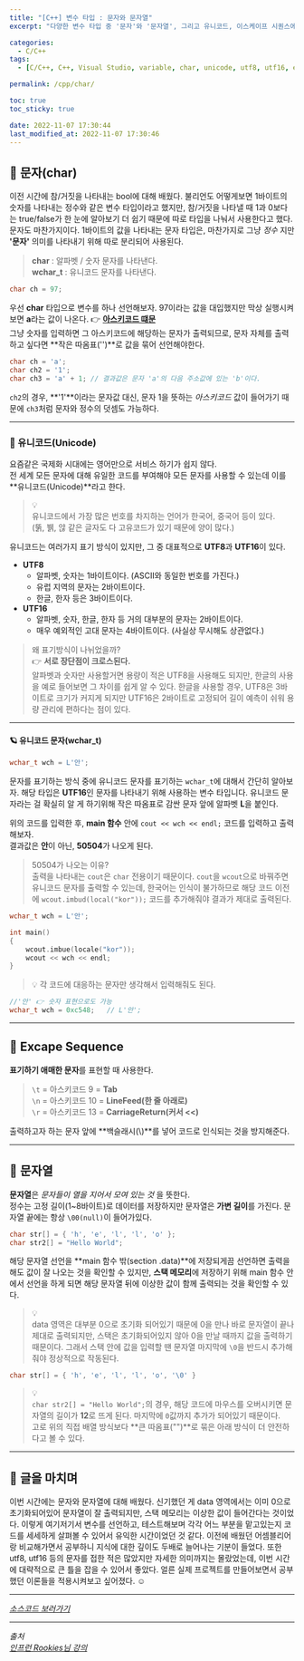```yaml
---
title: "[C++] 변수 타입 : 문자와 문자열"
excerpt: "다양한 변수 타입 중 '문자'와 '문자열', 그리고 유니코드, 이스케이프 시퀀스에 대해 알아보기"

categories:
  - C/C++
tags:
  - [C/C++, C++, Visual Studio, variable, char, unicode, utf8, utf16, excape sequence]

permalink: /cpp/char/

toc: true
toc_sticky: true

date: 2022-11-07 17:30:44
last_modified_at: 2022-11-07 17:30:46
---
```



## 👻 문자(char)
이전 시간에 참/거짓을 나타내는 bool에 대해 배웠다. 불리언도 어떻게보면 1바이트의 숫자를 나타내는 정수와 같은 변수 타입이라고 했지만, 참/거짓을 나타낼 때 1과 0보다는 true/false가 한 눈에 알아보기 더 쉽기 때문에 따로 타입을 나눠서 사용한다고 했다. 문자도 마찬가지이다. 1바이트의 값을 나타내는 문자 타입은, 마찬가지로 그냥 _정수_ 지만 **'문자'** 의미를 나타내기 위해 따로 분리되어 사용된다.   

> **char** : 알파벳 / 숫자 문자를 나타낸다.   
**wchar_t** : 유니코드 문자를 나타낸다.

```c++
char ch = 97;
```

우선 **char** 타입으로 변수를 하나 선언해보자. 97이라는 값을 대입했지만 막상 실행시켜보면 **a**라는 값이 나온다. 👉 **[아스키코드 떄문](/asm/char-and-endian/#-ascii-code)**   
그냥 숫자를 입력하면 그 아스키코드에 해당하는 문자가 출력되므로, 문자 자체를 출력하고 싶다면 **작은 따옴표('')**로 값을 묶어 선언해야한다.

```c++
char ch = 'a';
char ch2 = '1';
char ch3 = 'a' + 1; // 결과값은 문자 'a'의 다음 주소값에 있는 'b'이다.
```

``` ch2 ```의 경우, **'1'**이라는 문자값 대신, 문자 1을 뜻하는 _아스키코드_ 값이 들어가기 때문에 ``` ch3 ```처럼 문자와 정수의 덧셈도 가능하다.

***

### 🌱 유니코드(Unicode)
요즘같은 국제화 시대에는 영어만으로 서비스 하기가 쉽지 않다.   
전 세계 모든 문자에 대해 유일한 코드를 부여해야 모든 문자를 사용할 수 있는데 이를 **유니코드(Unicode)**라고 한다.

> 💡   
유니코드에서 가장 많은 번호를 차지하는 언어가 한국어, 중국어 등이 있다.   
(뚥, 뷁, 얂 같은 글자도 다 고유코드가 있기 때문에 양이 많다.)

유니코드는 여러가지 표기 방식이 있지만, 그 중 대표적으로 **UTF8**과 **UTF16**이 있다.

- **UTF8**
    - 알파벳, 숫자는 1바이트이다. (ASCII와 동일한 번호를 가진다.)
    - 유럽 지역의 문자는 2바이트이다.
    - 한글, 한자 등은 3바이트이다.
- **UTF16**
    - 알파벳, 숫자, 한글, 한자 등 거의 대부분의 문자는 2바이트이다.
    - 매우 예외적인 고대 문자는 4바이트이다. (사실상 무시해도 상관없다.)

> 왜 표기방식이 나뉘었을까?   
👉 **서로 장단점이 크로스된다.**   
알파벳과 숫자만 사용할거면 용량이 적은 UTF8을 사용해도 되지만, 한글의 사용을 예로 들어보면 그 차이를 쉽게 알 수 있다. 한글을 사용할 경우, UTF8은 3바이트로 크기가 커지게 되지만 UTF16은 2바이트로 고정되어 길이 예측이 쉬워 용량 관리에 편하다는 점이 있다.

***

#### 🪐 유니코드 문자(wchar_t)
```c++
wchar_t wch = L'안';
```
문자를 표기하는 방식 중에 유니코드 문자를 표기하는 ``` wchar_t ```에 대해서 간단히 알아보자. 해당 타입은 **UTF16**인 문자를 나타내기 위해 사용하는 변수 타입니다. 유니코드 문자라는 걸 확실히 알 게 하기위해 작은 따옴표로 감싼 문자 앞에 알파벳 **L**을 붙인다.   

위의 코드를 입력한 후, **main 함수** 안에 ``` cout << wch << endl; ``` 코드를 입력하고 출력해보자.   
결과값은 **안**이 아닌, **50504**가 나오게 된다.   

> 50504가 나오는 이유?   
출력을 나타내는 ``` cout ```은 ``` char ``` 전용이기 때문이다. ``` cout ```을 ``` wcout ```으로 바꿔주면 유니코드 문자를 출력할 수 있는데, 한국어는 인식이 불가하므로 해당 코드 이전에 ``` wcout.imbud(local("kor")); ``` 코드를 추가해줘야 결과가 제대로 출력된다.

```c++
wchar_t wch = L'안';

int main()
{
    wcout.imbue(locale("kor"));
    wcout << wch << endl;
}
```

> 💡 각 코드에 대응하는 문자만 생각해서 입력해줘도 된다.   
```c++
//'안' 👉 숫자 표현으로도 가능
wchar_t wch = 0xc548;   // L'안';
```

***

## 👻 Excape Sequence
**표기하기 애매한 문자**를 표현할 때 사용한다.

> ``` \t ``` = 아스키코드 9 = **Tab**   
``` \n ``` = 아스키코드 10 = **LineFeed(한 줄 아래로)**   
``` \r ``` = 아스키코드 13 = **CarriageReturn(커서 <<)**   

출력하고자 하는 문자 앞에 **백슬래시(\\)**를 넣어 코드로 인식되는 것을 방지해준다.

***

## 👻 문자열
**문자열**은 _문자들이 열을 지어서 모여 있는 것_ 을 뜻한다.   
정수는 고정 길이(1~8바이트)로 데이터를 저장하지만 문자열은 **가변 길이**를 가진다. 문자열 끝에는 항상 ``` \00(null) ```이 들어가있다.

```c++
char str[] = { 'h', 'e', 'l', 'l', 'o' };
char str2[] = "Hello World";
```

해당 문자열 선언을 **main 함수 밖(section .data)**에 저장되게끔 선언하면 출력을 해도 값이 잘 나오는 것을 확인할 수 있지만, **스택 메모리**에 저장하기 위해 main 함수 안에서 선언을 하게 되면 해당 문자열 뒤에 이상한 값이 함께 출력되는 것을 확인할 수 있다.

> 💡   
data 영역은 대부분 0으로 초기화 되어있기 때문에 0을 만나 바로 문자열이 끝나 제대로 출력되지만, 스택은 초기화되어있지 않아 0을 만날 때까지 값을 출력하기 때문이다. 그래서 스택 안에 값을 입력할 땐 문자열 마지막에 ``` \0 ```을 반드시 추가해줘야 정상적으로 작동된다.   
```c++
char str[] = { 'h', 'e', 'l', 'l', 'o', '\0' }
```

> 💡   
``` char str2[] = "Hello World"; ```의 경우, 해당 코드에 마우스를 오버시키면 문자열의 길이가 **12**로 뜨게 된다. 마지막에 ``` 0 ```값까지 추가가 되어있기 때문이다.   
고로 위의 직접 배열 방식보다 **큰 따옴표("")**로 묶은 아래 방식이 더 안전하다고 볼 수 있다.

***

## 👻 글을 마치며
이번 시간에는 문자와 문자열에 대해 배웠다. 신기했던 게 data 영역에서는 이미 0으로 초기화되어있어 문자열이 잘 출력되지만, 스택 메모리는 이상한 값이 들어간다는 것이었다. 이렇게 여기저기서 변수를 선언하고, 테스트해보며 각각 어느 부분을 맡고있는지 코드를 세세하게 살펴볼 수 있어서 유익한 시간이었던 것 같다. 이전에 배웠던 어셈블리어랑 비교해가면서 공부하니 지식에 대한 깊이도 두배로 늘어나는 기분이 들었다. 또한 utf8, utf16 등의 문자를 접한 적은 많았지만 자세한 의미까지는 몰랐었는데, 이번 시간에 대략적으로 큰 틀을 잡을 수 있어서 좋았다. 얼른 실제 프로젝트를 만들어보면서 공부했던 이론들을 적용시켜보고 싶어졌다. ☺

***

_[소스코드 보러가기](https://github.com/choi-dan-di/study_cpp/tree/main/variable/char)_

***

_출처_   
_[인프런 Rookies님 강의](https://inf.run/bje8)_   